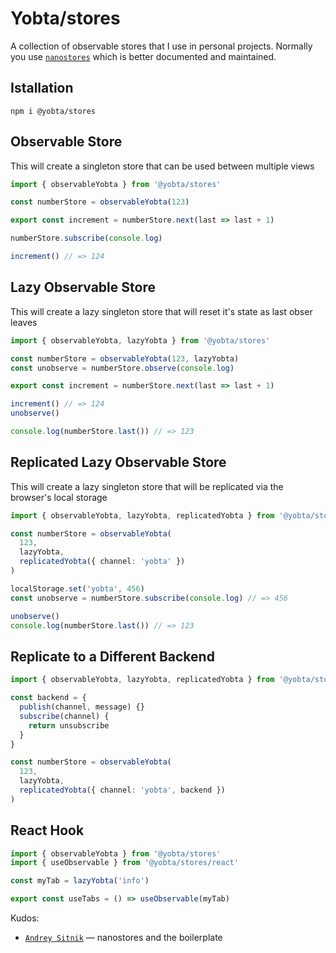 # Yobta/stores
A collection of observable stores that I use in personal projects. Normally you use [`nanostores`] which is better documented and maintained.

## Istallation
`npm i @yobta/stores`

## Observable Store
This will create a singleton store that can be used between multiple views
```ts
import { observableYobta } from '@yobta/stores'

const numberStore = observableYobta(123)

export const increment = numberStore.next(last => last + 1)

numberStore.subscribe(console.log)

increment() // => 124
```

## Lazy Observable Store
This will create a lazy singleton store that will reset it's state as last obser leaves
```ts
import { observableYobta, lazyYobta } from '@yobta/stores'

const numberStore = observableYobta(123, lazyYobta)
const unobserve = numberStore.observe(console.log)

export const increment = numberStore.next(last => last + 1)

increment() // => 124
unobserve()

console.log(numberStore.last()) // => 123
```

## Replicated Lazy Observable Store
This will create a lazy singleton store that will be replicated via the browser's local storage
```ts
import { observableYobta, lazyYobta, replicatedYobta } from '@yobta/stores'

const numberStore = observableYobta(
  123,
  lazyYobta,
  replicatedYobta({ channel: 'yobta' })
)

localStorage.set('yobta', 456)
const unobserve = numberStore.subscribe(console.log) // => 456

unobserve() 
console.log(numberStore.last()) // => 123
```

## Replicate to a Different Backend
```ts
import { observableYobta, lazyYobta, replicatedYobta } from '@yobta/stores'

const backend = {
  publish(channel, message) {}
  subscribe(channel) {
    return unsubscribe
  }
}

const numberStore = observableYobta(
  123,
  lazyYobta,
  replicatedYobta({ channel: 'yobta', backend })
)
```


## React Hook

```ts
import { observableYobta } from '@yobta/stores'
import { useObservable } from '@yobta/stores/react'

const myTab = lazyYobta('info')

export const useTabs = () => useObservable(myTab)
```



Kudos:
- [`Andrey Sitnik`] — nanostores and the boilerplate

[`Andrey Sitnik`]: https://sitnik.ru
[`nanostores`]: https://github.com/nanostores/nanostores
[`useState`]: https://reactjs.org/docs/hooks-reference.html#usestate
